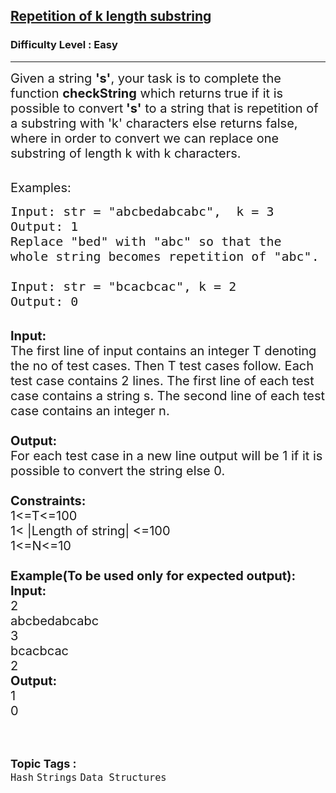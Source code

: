 <h2><a href="https://www.geeksforgeeks.org/problems/repetition-of-k-length-substring/1?page=7&category=Strings&difficulty=Easy&sortBy=submissions">Repetition of k length substring</a></h2><h3>Difficulty Level : Easy</h3><hr><div class="problems_problem_content__Xm_eO"><p><span style="font-size:20px">Given a string <strong>'s'</strong>, your task is to complete the function <strong>checkString</strong> which returns true&nbsp;if it is possible to convert<strong>&nbsp;'s'</strong>&nbsp;to a string that is repetition of a substring with 'k' characters else returns false, where in order to convert we can replace one substring of length k with k characters.</span><br>
&nbsp;</p>

<p><span style="font-size:20px">Examples:</span></p>

<pre><span style="font-size:20px">Input: str = "abcbedabcabc",  k = 3
Output: 1
Replace "bed" with "abc" so that the 
whole string becomes repetition of "abc".

Input: str = "bcacbcac", k = 2
Output: 0</span></pre>

<p><br>
<span style="font-size:20px"><strong>Input:</strong><br>
The first line of input contains an integer T denoting the no of test cases. Then T test cases follow. Each test case contains 2 lines. The first line of each test case contains a string s. The second line of each test case contains an integer n.<br>
<br>
<strong>Output:</strong><br>
For each test case in a new line output will be 1 if it is possible to convert the string else 0.<br>
<br>
<strong>Constraints:</strong><br>
1&lt;=T&lt;=100<br>
1&lt; |Length of string| &lt;=100<br>
1&lt;=N&lt;=10<br>
<br>
<strong>Example(To be used only for expected output):<br>
Input:</strong><br>
2<br>
abcbedabcabc<br>
3<br>
bcacbcac<br>
2<br>
<strong>Output:</strong><br>
1<br>
0</span><br>
&nbsp;</p>
</div><br><p><span style=font-size:18px><strong>Topic Tags : </strong><br><code>Hash</code>&nbsp;<code>Strings</code>&nbsp;<code>Data Structures</code>&nbsp;